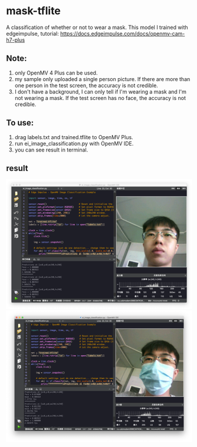 # mask-tflite
A classification of whether or not to wear a mask.
This model I trained with edgeimpulse, tutorial:
https://docs.edgeimpulse.com/docs/openmv-cam-h7-plus

## Note:

1. only OpenMV 4 Plus can be used.
2. my sample only uploaded a single person picture. If there are more than one person in the test screen, the accuracy is not credible.
3. I don't have a background, I can only tell if I'm wearing a mask and I'm not wearing a mask. If the test screen has no face, the accuracy is not credible.

## To use:
1. drag labels.txt and trained.tflite to OpenMV Plus.
2. run ei_image_classification.py with OpenMV IDE.
3. you can see result in terminal.

## result
![test_face](https://github.com/SingTown/mask-tflite/blob/main/test/test_face.png)
![test_mask](https://github.com/SingTown/mask-tflite/blob/main/test/test_mask.png)

